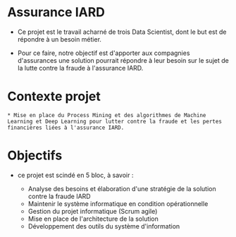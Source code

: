# Assurance IARD

- Ce projet est le travail acharné de trois Data Scientist, dont le but est de répondre à un besoin métier.

- Pour ce faire, notre objectif est d'apporter aux compagnies d'assurances une solution pourrait répondre à leur besoin sur le sujet de la lutte contre la fraude à l'assurance IARD.

# Contexte projet

    * Mise en place du Process Mining et des algorithmes de Machine Learning et Deep Learning pour lutter contre la fraude et les pertes financières liées à l'assurance IARD.

# Objectifs

- ce projet est scindé en 5 bloc, à savoir :
    
    * Analyse des besoins et élaboration d'une stratégie de la solution contre la fraude IARD
    * Maintenir le système informatique en condition opérationnelle
    * Gestion du projet informatique (Scrum agile)
    * Mise en place de l'architecture de la solution
    * Développement des outils du système d'information